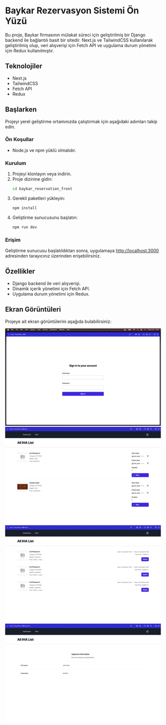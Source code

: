 # Baykar Rezervasyon Sistemi Ön Yüzü

Bu proje, Baykar firmasının mülakat süreci için geliştirilmiş bir Django backend ile bağlantılı basit bir sitedir. Next.js ve TailwindCSS kullanılarak geliştirilmiş olup, veri alışverişi için Fetch API ve uygulama durum yönetimi için Redux kullanılmıştır.

## Teknolojiler

- Next.js
- TailwindCSS
- Fetch API
- Redux

## Başlarken

Projeyi yerel geliştirme ortamınızda çalıştırmak için aşağıdaki adımları takip edin.

### Ön Koşullar

- Node.js ve npm yüklü olmalıdır.

### Kurulum

1. Projeyi klonlayın veya indirin.
2. Proje dizinine gidin:
   ```bash
   cd baykar_reservation_front
   ```
3. Gerekli paketleri yükleyin:
   ```bash
   npm install
   ```
4. Geliştirme sunucusunu başlatın:
   ```bash
   npm run dev
   ```

### Erişim

Geliştirme sunucusu başlatıldıktan sonra, uygulamaya [http://localhost:3000](http://localhost:3000) adresinden tarayıcınız üzerinden erişebilirsiniz.

## Özellikler

- Django backend ile veri alışverişi.
- Dinamik içerik yönetimi için Fetch API.
- Uygulama durum yönetimi için Redux.

## Ekran Görüntüleri

Projeye ait ekran görüntülerini aşağıda bulabilirsiniz:

![Login Page](https://github.com/ecevah/baykar_backend/blob/main/baykar_reservation_front/public/loginPage.png)
![Rent IHA Page](https://github.com/ecevah/baykar_backend/blob/main/baykar_reservation_front/public/rentIhaPage.png)
![Reservation IHA Page](https://github.com/ecevah/baykar_backend/blob/main/baykar_reservation_front/public/reservationPage.png)
![Account Page](https://github.com/ecevah/baykar_backend/blob/main/baykar_reservation_front/public/accountPage.png)
